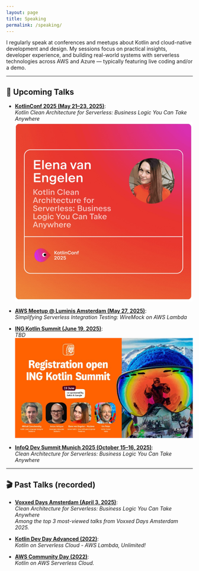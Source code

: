```yaml
---
layout: page
title: Speaking
permalink: /speaking/
---
```


I regularly speak at conferences and meetups about Kotlin and cloud-native development and design. My sessions focus on practical insights, developer experience, and building real-world systems with serverless technologies across AWS and Azure — typically featuring live coding and/or a demo.

---

## 🎤 Upcoming Talks

- [**KotlinConf 2025 (May 21–23, 2025)**](https://kotlinconf.com/speakers/2b9e0a69-6f25-4704-b819-bdbca519752f/):  
  *Kotlin Clean Architecture for Serverless: Business Logic You Can Take Anywhere*  
  ![KotlinConf 2025](/assets/images/MeKotlinConf.jpeg)

- [**AWS Meetup @ Luminis Amsterdam (May 27, 2025)**](https://www.meetup.com/awsugnl/events/306912455/):  
  *Simplifying Serverless Integration Testing: WireMock on AWS Lambda*

- [**ING Kotlin Summit (June 19, 2025)**](https://events.xebia.com/joint-event-ing-kotlin-summit-19-june-202?ref=Xebia):  
  *TBD*  
  ![ING Kotlin Summit 2025](/assets/images/ing-kotlin-summit.jpeg)

- [**InfoQ Dev Summit Munich 2025 (October 15–16, 2025)**](https://devsummit.infoq.com/presentation/munich2025/clean-architecture-serverless-business-logic-you-can-take-anywhere):  
  *Clean Architecture for Serverless: Business Logic You Can Take Anywhere*

---

## 🎬 Past Talks (recorded)

- [**Voxxed Days Amsterdam (April 3, 2025)**](https://www.youtube.com/watch?v=wz0GQbkrr1Q):  
  *Clean Architecture for Serverless: Business Logic You Can Take Anywhere*  
  _Among the top 3 most-viewed talks from Voxxed Days Amsterdam 2025._

- [**Kotlin Dev Day Advanced (2022)**](https://kotlindevday.com/videos/kotlin-on-serverless-cloud-aws-lambda-unlimited-elena-van-engelen-maslova/):  
  *Kotlin on Serverless Cloud - AWS Lambda, Unlimited!*

- [**AWS Community Day (2022)**](https://www.youtube.com/watch?v=GvAyaJZzQ5M):  
  *Kotlin on AWS Serverless Cloud.*
